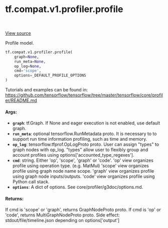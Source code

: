 <div itemscope itemtype="http://developers.google.com/ReferenceObject">
<meta itemprop="name" content="tf.compat.v1.profiler.profile" />
<meta itemprop="path" content="Stable" />
</div>

# tf.compat.v1.profiler.profile

<!-- Insert buttons -->

<table class="tfo-notebook-buttons tfo-api" align="left">
</table>

<a target="_blank" href="/code/stable/tensorflow/python/profiler/model_analyzer.py">View source</a>



<!-- Start diff -->
Profile model.

``` python
tf.compat.v1.profiler.profile(
    graph=None,
    run_meta=None,
    op_log=None,
    cmd='scope',
    options=_DEFAULT_PROFILE_OPTIONS
)
```



<!-- Placeholder for "Used in" -->

  Tutorials and examples can be found in:
  https://github.com/tensorflow/tensorflow/tree/master/tensorflow/core/profiler/README.md

#### Args:


* <b>`graph`</b>: tf.Graph. If None and eager execution is not enabled, use
    default graph.
* <b>`run_meta`</b>: optional tensorflow.RunMetadata proto. It is necessary to
    to support run time information profiling, such as time and memory.
* <b>`op_log`</b>: tensorflow.tfprof.OpLogProto proto. User can assign "types" to
    graph nodes with op_log. "types" allow user to flexibly group and
    account profiles using options['accounted_type_regexes'].
* <b>`cmd`</b>: string. Either 'op', 'scope', 'graph' or 'code'.
    'op' view organizes profile using operation type. (e.g. MatMul)
    'scope' view organizes profile using graph node name scope.
    'graph' view organizes profile using graph node inputs/outputs.
    'code' view organizes profile using Python call stack.
* <b>`options`</b>: A dict of options. See core/profiler/g3doc/options.md.

#### Returns:

If cmd is 'scope' or 'graph', returns GraphNodeProto proto.
If cmd is 'op' or 'code', returns MultiGraphNodeProto proto.
Side effect: stdout/file/timeline.json depending on options['output']

